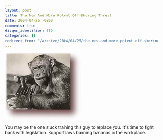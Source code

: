 ```yaml
---
layout: post
title: The New And More Potent Off-Shoring Threat
date: 2004-04-26 -0800
comments: true
disqus_identifier: 369
categories: []
redirect_from: "/archive/2004/04/25/the-new-and-more-potent-off-shoring-threat.aspx/"
---
```


![The Hidden Off-Shoring Threat](/images/monkey.jpg)

You may be the one stuck training this guy to replace you. It's time to
fight back with legislation. Support laws banning bananas in the
workplace.

